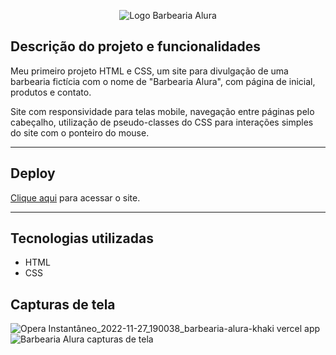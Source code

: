 <p align="center"> <img src="https://i.imgur.com/gVZGen3.png" alt="Logo Barbearia Alura"> </p>


## Descrição do projeto e funcionalidades

<p>Meu primeiro projeto HTML e CSS, um site para divulgação de uma barbearia fictícia com o nome de "Barbearia Alura", com página de inicial, produtos e contato.</p>

<p>Site com responsividade para telas mobile, navegação entre páginas pelo cabeçalho, utilização de pseudo-classes do CSS para interações simples do site com o ponteiro do mouse.</p>

<hr>

## Deploy
[Clique aqui](https://barbearia-alura-khaki.vercel.app) para acessar o site.

<hr>

## Tecnologias utilizadas
* HTML
* CSS

## Capturas de tela
![Opera Instantâneo_2022-11-27_190038_barbearia-alura-khaki vercel app](https://user-images.githubusercontent.com/112736198/204161946-cf20b8a3-f109-4207-b806-5ea716a90dbb.png)
![Barbearia Alura capturas de tela](https://user-images.githubusercontent.com/112736198/204164724-943945fc-058f-4979-9362-76debc665c8a.png)
